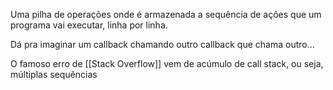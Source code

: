 Uma pilha de operações onde é armazenada a sequência de ações que um programa vai executar, linha por linha. 

Dá pra imaginar um callback chamando outro callback que chama outro...

O famoso erro de [[Stack Overflow]] vem de acúmulo de call stack, ou seja, múltiplas sequências